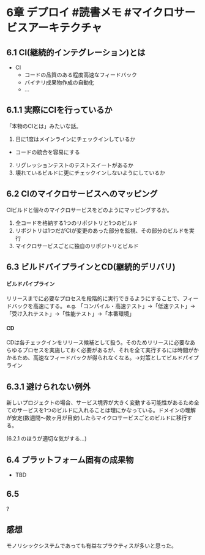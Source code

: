 6章 デプロイ #読書メモ #マイクロサービスアーキテクチャ
===

6.1 CI(継続的インテグレーション)とは
---
- CI
  - コードの品質のある程度高速なフィードバック
  - バイナリ成果物作成の自動化
  - ...

6.1.1 実際にCIを行っているか
---
「本物のCIとは」みたいな話。

1. 日に1度はメインラインにチェックインしているか
  - コードの統合を容易にする
2. リグレッションテストのテストスイートがあるか
3. 壊れているビルドに更にチェックインしないようにしているか

6.2 CIのマイクロサービスへのマッピング
---
CIビルドと個々のマイクロサービスをどのようにマッピングするか。
1. 全コードを格納する1つのリポジトリと1つのビルド
2. リポジトリは1つだがCIが変更のあった部分を監視、その部分のビルドを実行
3. マイクロサービスごとに独自のリポジトリとビルド

6.3 ビルドパイプラインとCD(継続的デリバリ)
---
#### ビルドパイプライン
リリースまでに必要なプロセスを段階的に実行できるようにすることで、フィードバックを高速にする。
e.g. 「コンパイル・高速テスト」->「低速テスト」->「受け入れテスト」->「性能テスト」->「本番環境」

#### CD
CDは各チェックインをリリース候補として扱う。そのためリリースに必要なあらゆるプロセスを実施しておく必要があるが、それを全て実行するには時間がかかるため、高速なフィードバックが得られなくなる。->対策としてビルドパイプライン

6.3.1 避けられない例外
---
新しいプロジェクトの場合、サービス境界が大きく変動する可能性があるため全てのサービスを1つのビルドに入れることは理にかなっている。ドメインの理解が安定(数週間〜数ヶ月が目安)したらマイクロサービスごとのビルドに移行する。

(6.2.1 のほうが適切な気がする…)

6.4 プラットフォーム固有の成果物
---
- TBD

6.5
---
?


感想
---
モノリシックシステムであっても有益なプラクティスが多いと思った。
